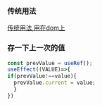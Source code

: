 ### 传统用法
[传统用法,用在dom上](https://codesandbox.io/s/nervous-resonance-zfdkw)
### 存一下上一次的值
```js
const prevValue = useRef();
useEffect((VALUE)=>{
if(prevValue!==value){
  prevValue.current = value;
  }
})
```
